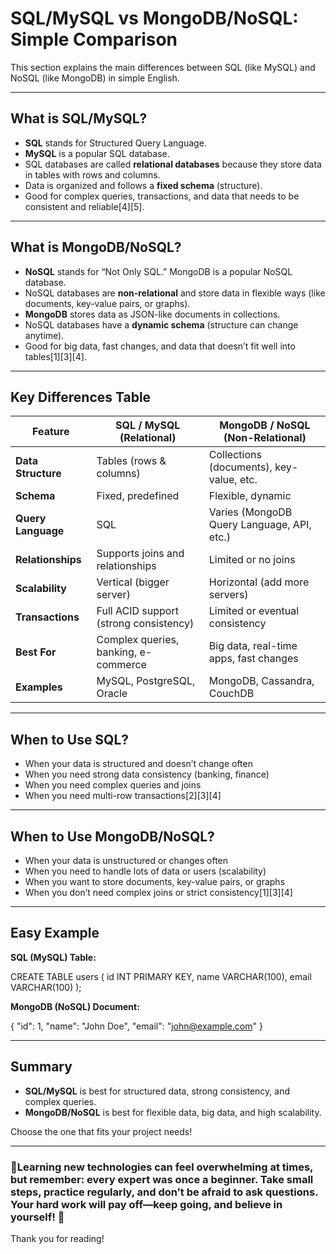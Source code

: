 # SQL/MySQL vs MongoDB/NoSQL: Simple Comparison

This section explains the main differences between SQL (like MySQL) and NoSQL (like MongoDB) in simple English.

---

## What is SQL/MySQL?

- **SQL** stands for Structured Query Language.
- **MySQL** is a popular SQL database.
- SQL databases are called **relational databases** because they store data in tables with rows and columns.
- Data is organized and follows a **fixed schema** (structure).
- Good for complex queries, transactions, and data that needs to be consistent and reliable[4][5].

---

## What is MongoDB/NoSQL?

- **NoSQL** stands for “Not Only SQL.” MongoDB is a popular NoSQL database.
- NoSQL databases are **non-relational** and store data in flexible ways (like documents, key-value pairs, or graphs).
- **MongoDB** stores data as JSON-like documents in collections.
- NoSQL databases have a **dynamic schema** (structure can change anytime).
- Good for big data, fast changes, and data that doesn’t fit well into tables[1][3][4].

---

## Key Differences Table

| Feature            | SQL / MySQL (Relational)                           | MongoDB / NoSQL (Non-Relational)           |
|--------------------|----------------------------------------------------|--------------------------------------------|
| **Data Structure** | Tables (rows & columns)                            | Collections (documents), key-value, etc.   |
| **Schema**         | Fixed, predefined                                  | Flexible, dynamic                          |
| **Query Language** | SQL                                                | Varies (MongoDB Query Language, API, etc.) |
| **Relationships**  | Supports joins and relationships                   | Limited or no joins                        |
| **Scalability**    | Vertical (bigger server)                           | Horizontal (add more servers)              |
| **Transactions**   | Full ACID support (strong consistency)             | Limited or eventual consistency            |
| **Best For**       | Complex queries, banking, e-commerce               | Big data, real-time apps, fast changes     |
| **Examples**       | MySQL, PostgreSQL, Oracle                          | MongoDB, Cassandra, CouchDB                |

---

## When to Use SQL?

- When your data is structured and doesn’t change often
- When you need strong data consistency (banking, finance)
- When you need complex queries and joins
- When you need multi-row transactions[2][3][4]

---

## When to Use MongoDB/NoSQL?

- When your data is unstructured or changes often
- When you need to handle lots of data or users (scalability)
- When you want to store documents, key-value pairs, or graphs
- When you don’t need complex joins or strict consistency[1][3][4]

---

## Easy Example

**SQL (MySQL) Table:**

CREATE TABLE users (
id INT PRIMARY KEY,
name VARCHAR(100),
email VARCHAR(100)
);


**MongoDB (NoSQL) Document:**

{
"id": 1,
"name": "John Doe",
"email": "john@example.com"
}


---

## Summary

- **SQL/MySQL** is best for structured data, strong consistency, and complex queries.
- **MongoDB/NoSQL** is best for flexible data, big data, and high scalability.

Choose the one that fits your project needs!

---

### 🌟Learning new technologies can feel overwhelming at times, but remember: every expert was once a beginner. Take small steps, practice regularly, and don’t be afraid to ask questions. Your hard work will pay off—keep going, and believe in yourself! 🚀

Thank you for reading!
